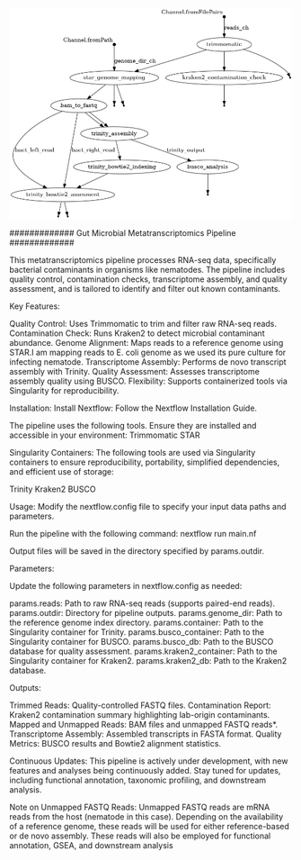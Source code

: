 ![Pipeline_workflow](https://github.com/SonalDahale/Nextflow-pipeline-for-Meta-transcriptomics-analysis/blob/main/Metatrasncritpomic_nextflow.png)

############# Gut Microbial Metatranscriptomics Pipeline #############

This metatranscriptomics pipeline processes RNA-seq data, specifically bacterial contaminants in organisms like nematodes. The pipeline includes quality control, contamination checks, transcriptome assembly, and quality assessment, and is tailored to identify and filter out known contaminants.

Key Features:

Quality Control: Uses Trimmomatic to trim and filter raw RNA-seq reads.
Contamination Check: Runs Kraken2 to detect microbial contaminant abundance.
Genome Alignment: Maps reads to a reference genome using STAR.I am mapping reads to E. coli genome as we used its pure culture for infecting nematode.
Transcriptome Assembly: Performs de novo transcript assembly with Trinity.
Quality Assessment: Assesses transcriptome assembly quality using BUSCO.
Flexibility: Supports containerized tools via Singularity for reproducibility.

Installation:
Install Nextflow: Follow the Nextflow Installation Guide.

The pipeline uses the following tools. Ensure they are installed and accessible in your environment:
Trimmomatic
STAR

Singularity Containers:
The following tools are used via Singularity containers to ensure reproducibility, portability, simplified dependencies, and efficient use of storage:

Trinity
Kraken2
BUSCO

Usage:
Modify the nextflow.config file to specify your input data paths and parameters.

Run the pipeline with the following command:
nextflow run main.nf

Output files will be saved in the directory specified by params.outdir.

Parameters:

Update the following parameters in nextflow.config as needed:

params.reads: Path to raw RNA-seq reads (supports paired-end reads).
params.outdir: Directory for pipeline outputs.
params.genome_dir: Path to the reference genome index directory.
params.container: Path to the Singularity container for Trinity.
params.busco_container: Path to the Singularity container for BUSCO.
params.busco_db: Path to the BUSCO database for quality assessment.
params.kraken2_container: Path to the Singularity container for Kraken2.
params.kraken2_db: Path to the Kraken2 database.

Outputs:

Trimmed Reads: Quality-controlled FASTQ files.
Contamination Report: Kraken2 contamination summary highlighting lab-origin contaminants.
Mapped and Unmapped Reads: BAM files and unmapped FASTQ reads*.
Transcriptome Assembly: Assembled transcripts in FASTA format.
Quality Metrics: BUSCO results and Bowtie2 alignment statistics.

Continuous Updates:
This pipeline is actively under development, with new features and analyses being continuously added. Stay tuned for updates, including functional annotation, taxonomic profiling, and downstream analysis.

Note on Unmapped FASTQ Reads:
Unmapped FASTQ reads are mRNA reads from the host (nematode in this case). Depending on the availability of a reference genome, these reads will be used for either reference-based or de novo assembly. These reads will also be employed for functional annotation, GSEA, and downstream analysis
